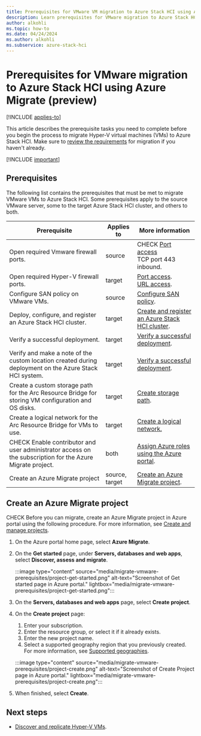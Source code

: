 ```yaml
--- 
title: Prerequisites for VMware VM migration to Azure Stack HCI using Azure Migrate (preview)
description: Learn prerequisites for VMware migration to Azure Stack HCI using Azure Migrate (preview).
author: alkohli
ms.topic: how-to
ms.date: 04/24/2024
ms.author: alkohli
ms.subservice: azure-stack-hci
---
```


# Prerequisites for VMware migration to Azure Stack HCI using Azure Migrate (preview)

[!INCLUDE [applies-to](../../includes/hci-applies-to-23h2.md)]

This article describes the prerequisite tasks you need to complete before you begin the process to migrate Hyper-V virtual machines (VMs) to Azure Stack HCI. Make sure to [review the requirements](migrate-vmware-requirements.md) for migration if you haven't already.

[!INCLUDE [important](../../includes/hci-preview.md)]

## Prerequisites

The following list contains the prerequisites that must be met to migrate VMware VMs to Azure Stack HCI. Some prerequisites apply to the source VMware server, some to the target Azure Stack HCI cluster, and others to both.

|Prerequisite|Applies to|More information|
|--|--|--|
|Open required Vmware firewall ports.|source|CHECK [Port access](/azure/migrate/migrate-support-matrix-vmware-migration#port-requirements-agentless)<br>TCP port 443 inbound.|
|Open required Hyper-V firewall ports.|target|[Port access](/azure/migrate/migrate-support-matrix-hyper-v#port-access).<br>[URL access](/azure/migrate/migrate-appliance#url-access).|
|Configure SAN policy on VMware VMs.|source|[Configure SAN policy](/azure/migrate/prepare-for-migration#configure-san-policy).|
|Deploy, configure, and register an Azure Stack HCI cluster.|target|[Create and register an Azure Stack HCI cluster](../deploy/deployment-introduction.md).|
| Verify a successful deployment. | target | [Verify a successful deployment](../deploy/deploy-via-portal.md#verify-a-successful-deployment). |
|Verify and make a note of the custom location created during deployment on the Azure Stack HCI system.|target|[Verify a successful deployment](../deploy/deploy-via-portal.md#verify-a-successful-deployment).|
|Create a custom storage path for the Arc Resource Bridge for storing VM configuration and OS disks.|target| [Create storage path](../manage/create-storage-path.md).|
|Create a logical network for the Arc Resource Bridge for VMs to use.|target|[Create a logical network.](../manage/create-logical-networks.md)|
|CHECK Enable contributor and user administrator access on the subscription for the Azure Migrate project.|both|[Assign Azure roles using the Azure portal](/azure/role-based-access-control/role-assignments-portal).|
|Create an Azure Migrate project|source, target|[Create an Azure Migrate project](#create-an-azure-migrate-project).|

## Create an Azure Migrate project

CHECK <!--add an include here-->Before you can migrate, create an Azure Migrate project in Azure portal using the following procedure. For more information, see [Create and manage projects](/azure/migrate/create-manage-projects).

1. On the Azure portal home page, select **Azure Migrate**.

1. On the **Get started** page, under **Servers, databases and web apps**, select **Discover, assess and migrate**.

    :::image type="content" source="media/migrate-vmware-prerequisites/project-get-started.png" alt-text="Screenshot of Get started page in Azure portal." lightbox="media/migrate-vmware-prerequisites/project-get-started.png":::

1. On the **Servers, databases and web apps** page, select **Create project**.

1. On the **Create project** page:
    1. Enter your subscription.
    1. Enter the resource group, or select it if it already exists.
    1. Enter the new project name.
    1. Select a supported geography region that you previously created. For more information, see [Supported geographies](migrate-vmware-requirements.md#supported-geographies).

    :::image type="content" source="media/migrate-vmware-prerequisites/project-create.png" alt-text="Screenshot of Create Project page in Azure portal." lightbox="media/migrate-vmware-prerequisites/project-create.png":::

1. When finished, select **Create**.

## Next steps

- [Discover and replicate Hyper-V VMs](migrate-vmware-replicate.md).
